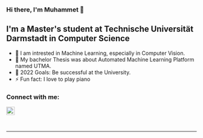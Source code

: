 ### Hi there, I'm Muhammet  👋

## I'm a Master's student at Technische Universität Darmstadt in Computer Science 

- 🔭 I am intrested in Machine Learning, especially in Computer Vision.
- 👯 My bachelor Thesis was about Automated Machine Learning Platform named UTMA.
- 🥅 2022 Goals: Be successful at the University.
- ⚡ Fun fact: I love to play piano

### Connect with me:

[<img align="left" alt="codeSTACKr | LinkedIn" width="22px" src="https://cdn.jsdelivr.net/npm/simple-icons@v3/icons/linkedin.svg" />][linkedin]

<br />


<br />
<br />

---



[linkedin]: https://www.linkedin.com/in/muhammetcepi/
